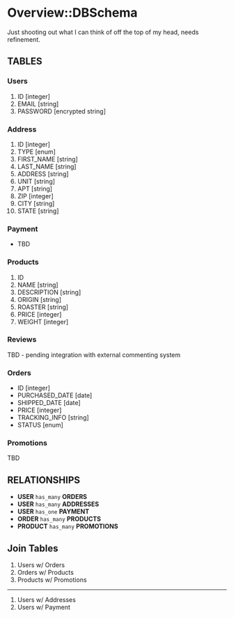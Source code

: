 # Overview::DBSchema

Just shooting out what I can think of off the top of my head, needs refinement.

## TABLES

### Users

1. ID [integer]
2. EMAIL [string]
3. PASSWORD [encrypted string]

### Address

1. ID [integer]
2. TYPE [enum]
3. FIRST_NAME [string]
4. LAST_NAME [string]
5. ADDRESS [string]
6. UNIT [string]
7. APT [string]
8. ZIP [integer]
9. CITY [string]
10. STATE [string]

### Payment

- TBD

### Products

1. ID
2. NAME [string]
3. DESCRIPTION [string]
4. ORIGIN [string]
5. ROASTER [string]
6. PRICE [integer]
7. WEIGHT [integer]

### Reviews

TBD - pending integration with external commenting system

### Orders

- ID [integer]
- PURCHASED_DATE [date]
- SHIPPED_DATE [date]
- PRICE [integer]
- TRACKING_INFO [string]
- STATUS [enum]

### Promotions

TBD

## RELATIONSHIPS

- **USER** `has_many` **ORDERS**
- **USER** `has_many` **ADDRESSES**
- **USER** `has_one` **PAYMENT**
- **ORDER** `has_many` **PRODUCTS**
- **PRODUCT** `has_many` **PROMOTIONS**

## Join Tables

1. Users w/ Orders
2. Orders w/ Products
3. Products w/ Promotions

---

1. Users w/ Addresses
2. Users w/ Payment